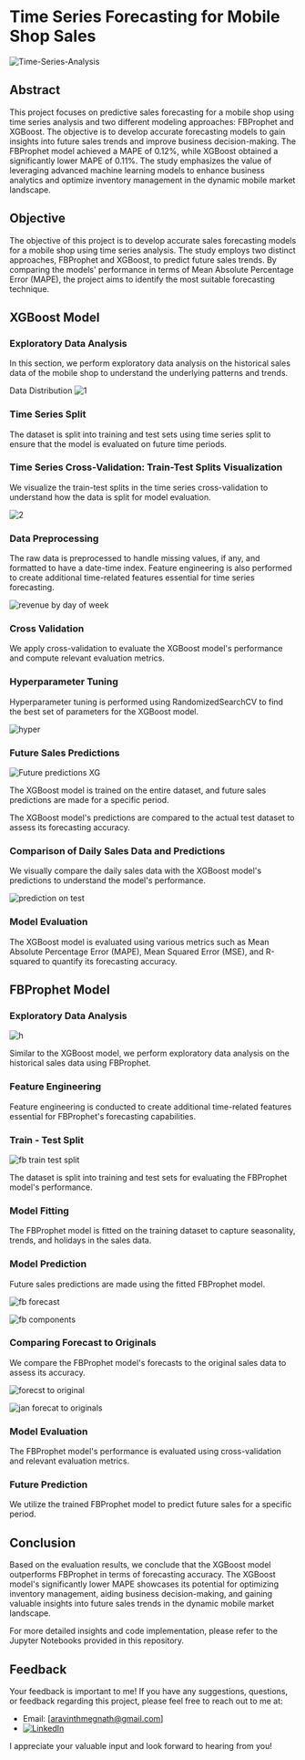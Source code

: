 # Time Series Forecasting for Mobile Shop Sales

![Time-Series-Analysis](https://github.com/Aravinth-Megnath/Time-Series-Forecasting/assets/120720408/dfb7e257-dc8a-48cc-a856-850fccadb318)

## Abstract

This project focuses on predictive sales forecasting for a mobile shop using time series analysis and two different modeling approaches: FBProphet and XGBoost. The objective is to develop accurate forecasting models to gain insights into future sales trends and improve business decision-making. The FBProphet model achieved a MAPE of 0.12%, while XGBoost obtained a significantly lower MAPE of 0.11%. The study emphasizes the value of leveraging advanced machine learning models to enhance business analytics and optimize inventory management in the dynamic mobile market landscape.

## Objective

The objective of this project is to develop accurate sales forecasting models for a mobile shop using time series analysis. The study employs two distinct approaches, FBProphet and XGBoost, to predict future sales trends. By comparing the models' performance in terms of Mean Absolute Percentage Error (MAPE), the project aims to identify the most suitable forecasting technique.

## XGBoost Model

### Exploratory Data Analysis

In this section, we perform exploratory data analysis on the historical sales data of the mobile shop to understand the underlying patterns and trends.

Data Distribution
![1](https://github.com/Aravinth-Megnath/Time-Series-Forecasting/assets/120720408/9cbd80a0-35d8-4228-9075-1b235298551b)

### Time Series Split

The dataset is split into training and test sets using time series split to ensure that the model is evaluated on future time periods.


### Time Series Cross-Validation: Train-Test Splits Visualization

We visualize the train-test splits in the time series cross-validation to understand how the data is split for model evaluation.

![2](https://github.com/Aravinth-Megnath/Time-Series-Forecasting/assets/120720408/772d7fd4-8a24-4249-a9cd-2c03022b0976)

### Data Preprocessing

The raw data is preprocessed to handle missing values, if any, and formatted to have a date-time index. Feature engineering is also performed to create additional time-related features essential for time series forecasting.

![revenue by day of week](https://github.com/Aravinth-Megnath/Time-Series-Forecasting/assets/120720408/ee7250dd-2b3c-4abf-9fa4-adb6c11e2371)

### Cross Validation

We apply cross-validation to evaluate the XGBoost model's performance and compute relevant evaluation metrics.

### Hyperparameter Tuning

Hyperparameter tuning is performed using RandomizedSearchCV to find the best set of parameters for the XGBoost model.

![hyper](https://github.com/Aravinth-Megnath/Time-Series-Forecasting/assets/120720408/ce563cd1-7da2-4878-b7ae-3cc0b4c64120)

### Future Sales Predictions

![Future predictions XG](https://github.com/Aravinth-Megnath/Time-Series-Forecasting/assets/120720408/a0b4f193-eb39-41bc-8a86-7d9ecc8f10ad)

The XGBoost model is trained on the entire dataset, and future sales predictions are made for a specific period.

The XGBoost model's predictions are compared to the actual test dataset to assess its forecasting accuracy.

### Comparison of Daily Sales Data and Predictions

We visually compare the daily sales data with the XGBoost model's predictions to understand the model's performance.

![prediction on test](https://github.com/Aravinth-Megnath/Time-Series-Forecasting/assets/120720408/dd97776d-aeb4-4f97-92c3-a4290a44d0d8)

### Model Evaluation

The XGBoost model is evaluated using various metrics such as Mean Absolute Percentage Error (MAPE), Mean Squared Error (MSE), and R-squared to quantify its forecasting accuracy.

## FBProphet Model

### Exploratory Data Analysis

![h](https://github.com/Aravinth-Megnath/Time-Series-Forecasting/assets/120720408/ed5c5a83-a75f-450b-9430-97ce0d3ee909)

Similar to the XGBoost model, we perform exploratory data analysis on the historical sales data using FBProphet.

### Feature Engineering

Feature engineering is conducted to create additional time-related features essential for FBProphet's forecasting capabilities.

### Train - Test Split

![fb train test split](https://github.com/Aravinth-Megnath/Time-Series-Forecasting/assets/120720408/4ee504e4-d2e1-41c6-91a6-af14b7371f78)

The dataset is split into training and test sets for evaluating the FBProphet model's performance.

### Model Fitting

The FBProphet model is fitted on the training dataset to capture seasonality, trends, and holidays in the sales data.

### Model Prediction

Future sales predictions are made using the fitted FBProphet model.

![fb forecast](https://github.com/Aravinth-Megnath/Time-Series-Forecasting/assets/120720408/d3a2a871-f334-49c0-9520-e37a01ec6b8b)

![fb components](https://github.com/Aravinth-Megnath/Time-Series-Forecasting/assets/120720408/201eb5ff-9807-4baf-9a62-0058a5bd1705)

### Comparing Forecast to Originals

We compare the FBProphet model's forecasts to the original sales data to assess its accuracy.

![forecst to original](https://github.com/Aravinth-Megnath/Time-Series-Forecasting/assets/120720408/2d60d64c-8ee1-4b5c-83c5-819d408cdde6)

![jan forecat to originals](https://github.com/Aravinth-Megnath/Time-Series-Forecasting/assets/120720408/80ad3d26-17d8-4588-8d0e-5a49d0812297)

### Model Evaluation

The FBProphet model's performance is evaluated using cross-validation and relevant evaluation metrics.

### Future Prediction

We utilize the trained FBProphet model to predict future sales for a specific period.

## Conclusion

Based on the evaluation results, we conclude that the XGBoost model outperforms FBProphet in terms of forecasting accuracy. The XGBoost model's significantly lower MAPE showcases its potential for optimizing inventory management, aiding business decision-making, and gaining valuable insights into future sales trends in the dynamic mobile market landscape.

For more detailed insights and code implementation, please refer to the Jupyter Notebooks provided in this repository.


## Feedback

Your feedback is important to me! If you have any suggestions, questions, or feedback regarding this project, please feel free to reach out to me at:

- Email: [aravinthmegnath@gmail.com]
- [![LinkedIn](https://img.shields.io/badge/LinkedIn-Connect-blue.svg)](https://www.linkedin.com/in/aravinth-meganathan-200667a1/)

I appreciate your valuable input and look forward to hearing from you!
